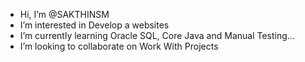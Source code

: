 -  Hi, I’m @SAKTHINSM
-  I’m interested in Develop a websites
-  I’m currently learning Oracle SQL, Core Java and Manual Testing...
-  I’m looking to collaborate on Work With Projects

<!---
SAKTHINSM/SAKTHINSM is a ✨ special ✨ repository because its `README.md` (this file) appears on your GitHub profile.
You can click the Preview link to take a look at your changes.
--->
